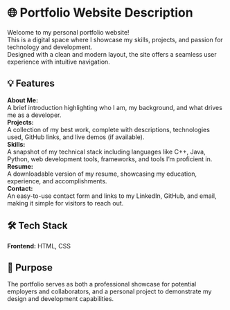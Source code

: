 # 🌐 Portfolio Website Description

Welcome to my personal portfolio website!  
This is a digital space where I showcase my skills, projects, and passion for technology and development.  
Designed with a clean and modern layout, the site offers a seamless user experience with intuitive navigation.

## 💡 Features
**About Me:**  
A brief introduction highlighting who I am, my background, and what drives me as a developer.  
**Projects:**  
A collection of my best work, complete with descriptions, technologies used, GitHub links, and live demos (if available).  
**Skills:**  
A snapshot of my technical stack including languages like C++, Java, Python, web development tools, frameworks, and tools I’m proficient in.  
**Resume:**  
A downloadable version of my resume, showcasing my education, experience, and accomplishments.  
**Contact:**  
An easy-to-use contact form and links to my LinkedIn, GitHub, and email, making it simple for visitors to reach out.

## 🛠 Tech Stack
**Frontend:** HTML, CSS

## 🎯 Purpose

The portfolio serves as both a professional showcase for potential employers and collaborators, and a personal project to demonstrate my design and development capabilities.
